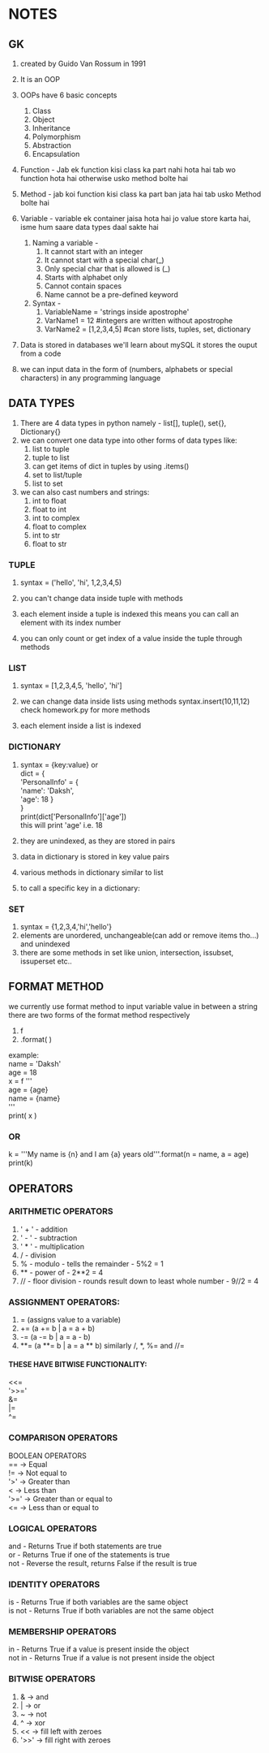 # NOTES
## GK
1. created by Guido Van Rossum in 1991 
1. It is an OOP
1. OOPs have 6 basic concepts 
    1. Class
    1. Object
    1. Inheritance
    1. Polymorphism
    1. Abstraction
    1. Encapsulation
1. Function - Jab ek function kisi class ka part nahi hota hai tab wo function hota hai otherwise usko method bolte hai

1. Method - jab koi function kisi class ka part ban jata hai tab usko Method bolte hai
1. Variable - variable ek container jaisa hota hai jo value store karta hai, isme hum saare data types daal sakte hai
    1. Naming a variable -
        1. It cannot start with an integer
        1. It cannot start with a special char(_)
        1. Only special char that is allowed is (_)
        1. Starts with alphabet only
        1. Cannot contain spaces
        1. Name cannot be a pre-defined keyword
    2. Syntax -
        1.  VariableName = 'strings inside apostrophe'
        1. VarName1 = 12    #integers are written without apostrophe
        1. VarName2 = [1,2,3,4,5]  #can store lists, tuples, set, dictionary
1. Data is stored in databases we'll learn about mySQL it stores the ouput from a code
1. we can input data in the form of (numbers, alphabets or special characters) in any programming language

## DATA TYPES

1.  There are 4 data types in python namely - list[], tuple(), set{}, Dictionary{}
1. we can convert one data type into other forms of data types 
like:
    1. list to tuple 
    1. tuple to list
    1. can get items of dict in tuples by using .items()
    1. set to list/tuple
    1. list to set
1. we can also cast numbers and strings:
    1. int to float
    1. float to int
    1. int to complex
    1. float to complex
    1. int to str
    1. float to str

### TUPLE
1. syntax = ('hello', 'hi', 1,2,3,4,5)

1. you can't change data inside tuple with methods 

1. each element inside a tuple is indexed this means you can call an element with its index number

1. you can only count or get index of a value inside the tuple through methods

### LIST
1. syntax = [1,2,3,4,5, 'hello', 'hi']

1. we can change data inside lists using methods syntax.insert(10,11,12) check homework.py for more methods

1. each element inside a list is indexed

### DICTIONARY
1. syntax = {key:value} or <br/>
dict = {<br/>
    'PersonalInfo' = {<br>
    'name': 'Daksh',<br/>
    'age': 18
    }<br>
}
<br>print(dict['PersonalInfo']['age'])<br>
this will print 'age' i.e. 18
1. they are unindexed, as they are stored in pairs
1. data in dictionary is stored in key value pairs

1. various methods in dictionary similar to list
1. to call a specific key in a dictionary:<br/>


### SET
1. syntax = {1,2,3,4,'hi','hello'}
1. elements are unordered, unchangeable(can add or remove items tho...) and unindexed
1. there are some methods in set like union, intersection, issubset, issuperset etc..

## FORMAT METHOD
we currently use format method to input variable value in between a string
there are two forms of the format method respectively
1. f
2. .format( )<br>

example:  
name = 'Daksh'  
age = 18  
x = f '''  
age = {age}  
name = {name}  
'''  
print( x )
### OR
k = '''My name is {n} and I am {a} years old'''.format(n = name, a = age)  
print(k)

## OPERATORS
### ARITHMETIC OPERATORS
1. ' + ' - addition
1. ' - ' - subtraction
1. ' * ' - multiplication
1. / - division
1. % - modulo - tells the remainder - 5%2 = 1
1. ** - power of - 2**2 = 4
1. // - floor division - rounds result down to least whole number - 9//2 = 4
### ASSIGNMENT OPERATORS: 
1. = (assigns value to a variable)
1. += (a += b | a = a + b)
1. -= (a -= b | a = a - b)
1. **= (a **= b | a = a ** b) similarly /, *, %= and //=  
#### THESE HAVE BITWISE FUNCTIONALITY:
<<=  
'>>='  
&=  
|=  
^=  
### COMPARISON OPERATORS
BOOLEAN OPERATORS  
==	 ->   Equal  
!=	 ->   Not equal to  
'>'	 ->   Greater than  
<	 ->   Less than  
'>=' ->  Greater than or equal to  
<=	 ->   Less than or equal to  
### LOGICAL OPERATORS
and - Returns True if both statements are true  
or - Returns True if one of the statements is true  
not - Reverse the result, returns False if the result is true
### IDENTITY OPERATORS
is - Returns True if both variables are the same object  
is not - Returns True if both variables are not the same object
### MEMBERSHIP OPERATORS
in - Returns True if a value is present inside the object  
not in - Returns True if a value is not present inside the object 
### BITWISE OPERATORS
1. & -> and
1. | -> or
1. ~ -> not
1. ^ -> xor
1. << -> fill left with zeroes
1. '>>' -> fill right with zeroes